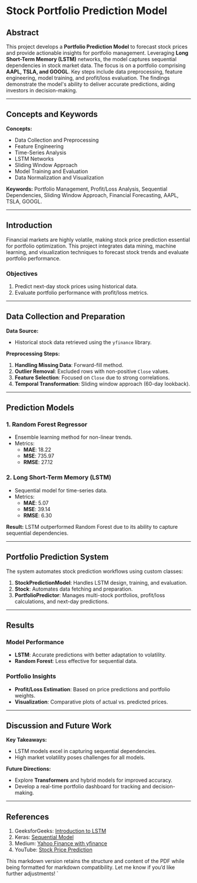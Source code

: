 # Stock Portfolio Prediction Model

## Abstract

This project develops a **Portfolio Prediction Model** to forecast stock prices and provide actionable insights for portfolio management. Leveraging **Long Short-Term Memory (LSTM)** networks, the model captures sequential dependencies in stock market data. The focus is on a portfolio comprising **AAPL, TSLA, and GOOGL**. Key steps include data preprocessing, feature engineering, model training, and profit/loss evaluation. The findings demonstrate the model's ability to deliver accurate predictions, aiding investors in decision-making.

---

## Concepts and Keywords

**Concepts:**

- Data Collection and Preprocessing
- Feature Engineering
- Time-Series Analysis
- LSTM Networks
- Sliding Window Approach
- Model Training and Evaluation
- Data Normalization and Visualization

**Keywords:**
Portfolio Management, Profit/Loss Analysis, Sequential Dependencies, Sliding Window Approach, Financial Forecasting, AAPL, TSLA, GOOGL.

---

## Introduction

Financial markets are highly volatile, making stock price prediction essential for portfolio optimization. This project integrates data mining, machine learning, and visualization techniques to forecast stock trends and evaluate portfolio performance.

### Objectives

1. Predict next-day stock prices using historical data.
2. Evaluate portfolio performance with profit/loss metrics.

---

## Data Collection and Preparation

**Data Source:**

- Historical stock data retrieved using the `yfinance` library.

**Preprocessing Steps:**

1. **Handling Missing Data**: Forward-fill method.
2. **Outlier Removal**: Excluded rows with non-positive `Close` values.
3. **Feature Selection**: Focused on `Close` due to strong correlations.
4. **Temporal Transformation**: Sliding window approach (60-day lookback).

---

## Prediction Models

### 1. Random Forest Regressor

- Ensemble learning method for non-linear trends.
- Metrics:
  - **MAE**: 18.22
  - **MSE**: 735.97
  - **RMSE**: 27.12

### 2. Long Short-Term Memory (LSTM)

- Sequential model for time-series data.
- Metrics:
  - **MAE**: 5.07
  - **MSE**: 39.14
  - **RMSE**: 6.30

**Result:** LSTM outperformed Random Forest due to its ability to capture sequential dependencies.

---

## Portfolio Prediction System

The system automates stock prediction workflows using custom classes:

1. **StockPredictionModel**: Handles LSTM design, training, and evaluation.
2. **Stock**: Automates data fetching and preparation.
3. **PortfolioPredictor**: Manages multi-stock portfolios, profit/loss calculations, and next-day predictions.

---

## Results

### Model Performance

- **LSTM**: Accurate predictions with better adaptation to volatility.
- **Random Forest**: Less effective for sequential data.

### Portfolio Insights

- **Profit/Loss Estimation**: Based on price predictions and portfolio weights.
- **Visualization**: Comparative plots of actual vs. predicted prices.

---

## Discussion and Future Work

**Key Takeaways:**

- LSTM models excel in capturing sequential dependencies.
- High market volatility poses challenges for all models.

**Future Directions:**

- Explore **Transformers** and hybrid models for improved accuracy.
- Develop a real-time portfolio dashboard for tracking and decision-making.

---

## References

1. GeeksforGeeks: [Introduction to LSTM](https://www.geeksforgeeks.org/deep-learning-introduction-to-long-short-term-memory/)
2. Keras: [Sequential Model](https://keras.io/guides/sequential_model/)
3. Medium: [Yahoo Finance with yfinance](https://medium.com/@euricopaes/extracting-data-from-yahoo-finance-with-yfinance-96798253d8ca)
4. YouTube: [Stock Price Prediction](https://youtu.be/QIUxPv5PJOY?si=PKt44abYBiXmbjg1)

This markdown version retains the structure and content of the PDF while being formatted for markdown compatibility. Let me know if you’d like further adjustments!
`
